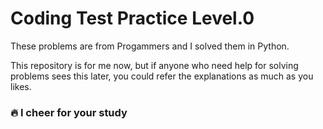 # Coding Test Practice Level.0

These problems are from Progammers and I solved them in Python.

This repository is for me now, but if anyone who need help for solving problems sees this later, you could refer the explanations as much as you likes.

### 🔥 I cheer for your study
